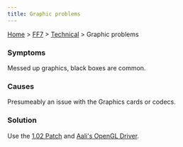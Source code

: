 ```yaml
---
title: Graphic problems
---
```


[Home](Main%20Page.md) > [FF7](FF7.md) > [Technical](FF7/Technical.md) > Graphic problems

### Symptoms

Messed up graphics, black boxes are common.

### Causes

Presumeably an issue with the Graphics cards or codecs.

### Solution

Use the [1.02 Patch][] and [Aali's OpenGL Driver][].

  [1.02 Patch]: http://aaronserv.dyndns.org/hosting/ffsf/downloads/ff7_1.02.zip
  [Aali's OpenGL Driver]: http://forums.qhimm.com/index.php?topic=8306.0
